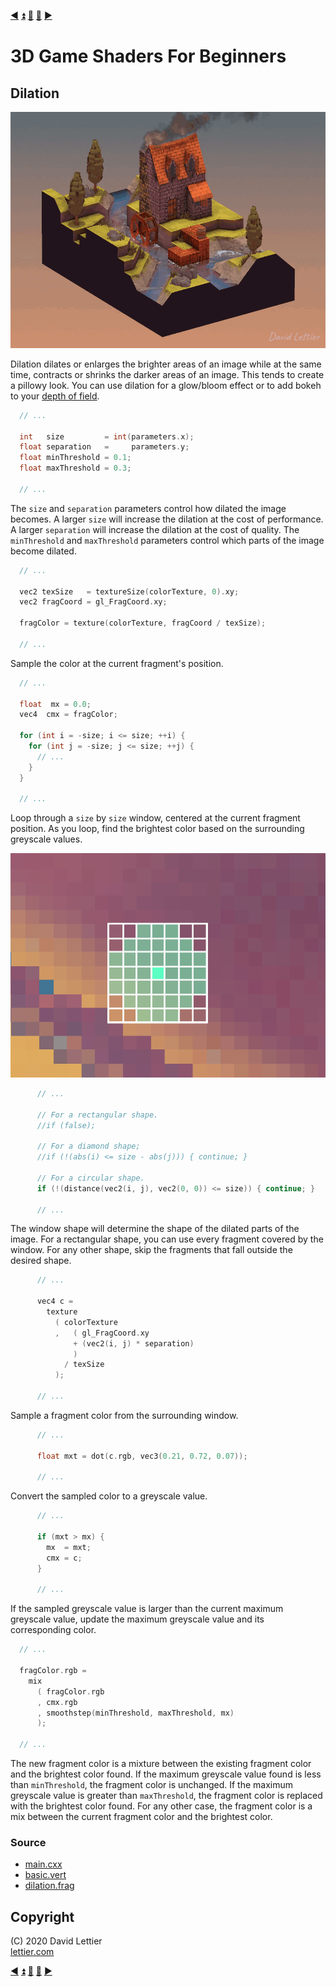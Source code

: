[:arrow_backward:](sharpen.md)
[:arrow_double_up:](../README.md)
[:arrow_up_small:](#)
[:arrow_down_small:](#copyright)
[:arrow_forward:](film-grain.md)

# 3D Game Shaders For Beginners

## Dilation

<p align="center">
<img src="../resources/images/z751O74.gif" alt="Dilation" title="Dilation">
</p>

Dilation dilates or enlarges the brighter areas of an image while at the same time,
contracts or shrinks the darker areas of an image.
This tends to create a pillowy look.
You can use dilation for a glow/bloom effect or to add bokeh to your [depth of field](depth-of-field.md).

```c
  // ...

  int   size         = int(parameters.x);
  float separation   =     parameters.y;
  float minThreshold = 0.1;
  float maxThreshold = 0.3;

  // ...
```

The `size` and `separation` parameters control how dilated the image becomes.
A larger `size` will increase the dilation at the cost of performance.
A larger `separation` will increase the dilation at the cost of quality.
The `minThreshold` and `maxThreshold` parameters control which parts of the image become dilated.

```c
  // ...

  vec2 texSize   = textureSize(colorTexture, 0).xy;
  vec2 fragCoord = gl_FragCoord.xy;

  fragColor = texture(colorTexture, fragCoord / texSize);

  // ...
```

Sample the color at the current fragment's position.

```c
  // ...

  float  mx = 0.0;
  vec4  cmx = fragColor;

  for (int i = -size; i <= size; ++i) {
    for (int j = -size; j <= size; ++j) {
      // ...
    }
  }

  // ...
```

Loop through a `size` by `size` window, centered at the current fragment position.
As you loop, find the brightest color based on the surrounding greyscale values.

<p align="center">
<img src="../resources/images/X3uIyIL.png" alt="Dilation Window" title="Dilation Window">
</p>

```c
      // ...

      // For a rectangular shape.
      //if (false);

      // For a diamond shape;
      //if (!(abs(i) <= size - abs(j))) { continue; }

      // For a circular shape.
      if (!(distance(vec2(i, j), vec2(0, 0)) <= size)) { continue; }

      // ...
```

The window shape will determine the shape of the dilated parts of the image.
For a rectangular shape, you can use every fragment covered by the window.
For any other shape, skip the fragments that fall outside the desired shape.

```c
      // ...

      vec4 c =
        texture
          ( colorTexture
          ,   ( gl_FragCoord.xy
              + (vec2(i, j) * separation)
              )
            / texSize
          );

      // ...
```

Sample a fragment color from the surrounding window.

```c
      // ...

      float mxt = dot(c.rgb, vec3(0.21, 0.72, 0.07));

      // ...
```

Convert the sampled color to a greyscale value.

```c
      // ...

      if (mxt > mx) {
        mx  = mxt;
        cmx = c;
      }

      // ...
```

If the sampled greyscale value is larger than the current maximum greyscale value,
update the maximum greyscale value and its corresponding color.

```c
  // ...

  fragColor.rgb =
    mix
      ( fragColor.rgb
      , cmx.rgb
      , smoothstep(minThreshold, maxThreshold, mx)
      );

  // ...
```

The new fragment color is a mixture between the existing fragment color and
the brightest color found.
If the maximum greyscale value found is less than `minThreshold`,
the fragment color is unchanged.
If the maximum greyscale value is greater than `maxThreshold`,
the fragment color is replaced with the brightest color found.
For any other case,
the fragment color is a mix between the current fragment color and the brightest color.

### Source

- [main.cxx](../demonstration/src/main.cxx)
- [basic.vert](../demonstration/shaders/vertex/basic.vert)
- [dilation.frag](../demonstration/shaders/fragment/dilation.frag)

## Copyright

(C) 2020 David Lettier
<br>
[lettier.com](https://www.lettier.com)

[:arrow_backward:](sharpen.md)
[:arrow_double_up:](../README.md)
[:arrow_up_small:](#)
[:arrow_down_small:](#copyright)
[:arrow_forward:](film-grain.md)
